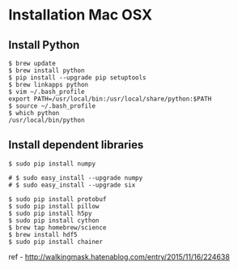 # Installation Mac OSX
## Install Python
```
$ brew update
$ brew install python
$ pip install --upgrade pip setuptools
$ brew linkapps python
$ vim ~/.bash_profile
export PATH=/usr/local/bin:/usr/local/share/python:$PATH
$ source ~/.bash_profile
$ which python
/usr/local/bin/python
```

## Install dependent libraries
```
$ sudo pip install numpy

# $ sudo easy_install --upgrade numpy
# $ sudo easy_install --upgrade six

$ sudo pip install protobuf
$ sudo pip install pillow
$ sudo pip install h5py
$ sudo pip install cython
$ brew tap homebrew/science
$ brew install hdf5
$ sudo pip install chainer
```
ref - http://walkingmask.hatenablog.com/entry/2015/11/16/224638
